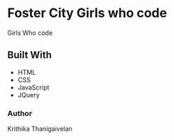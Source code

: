 # Foster City Girls who code
Girls Who code

## Built With
- HTML
- CSS
- JavaScript
- JQuery

### Author
Krithika Thanigaivelan

